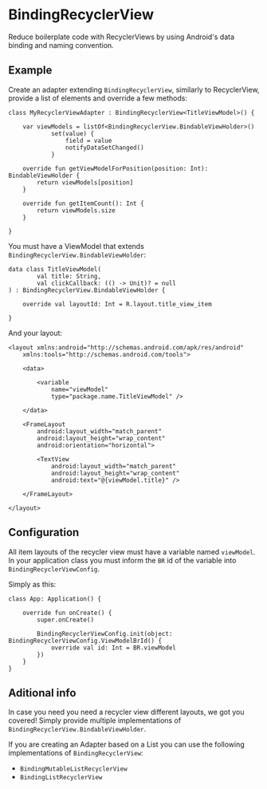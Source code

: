 # BindingRecyclerView

Reduce boilerplate code with RecyclerViews by using Android's data binding and naming convention.



## Example
Create an adapter extending `BindingRecyclerView`, similarly to RecyclerView,
 provide a list of elements and override a few methods:

```
class MyRecyclerViewAdapter : BindingRecyclerView<TitleViewModel>() {

    var viewModels = listOf<BindingRecyclerView.BindableViewHolder>()
            set(value) {
                field = value
                notifyDataSetChanged()
            }
    
    override fun getViewModelForPosition(position: Int): BindableViewHolder {
        return viewModels[position]
    }
    
    override fun getItemCount(): Int {
        return viewModels.size
    }
    
}
```

You must have a ViewModel that extends `BindingRecyclerView.BindableViewHolder`:
```
data class TitleViewModel(
        val title: String,
        val clickCallback: (() -> Unit)? = null
) : BindingRecyclerView.BindableViewHolder {

    override val layoutId: Int = R.layout.title_view_item

}
```

And your layout:
```
<layout xmlns:android="http://schemas.android.com/apk/res/android"
    xmlns:tools="http://schemas.android.com/tools">

    <data>

        <variable
            name="viewModel"
            type="package.name.TitleViewModel" />

    </data>

    <FrameLayout
        android:layout_width="match_parent"
        android:layout_height="wrap_content"
        android:orientation="horizontal">

        <TextView
            android:layout_width="match_parent"
            android:layout_height="wrap_content"
            android:text="@{viewModel.title}" />

    </FrameLayout>

</layout>
```



## Configuration
All item layouts of the recycler view must have a variable named `viewModel`. In your application class you must inform the `BR`
id of the variable into `BindingRecyclerViewConfig`.

Simply as this:

```
class App: Application() {

    override fun onCreate() {
        super.onCreate()

        BindingRecyclerViewConfig.init(object: BindingRecyclerViewConfig.ViewModelBrId() {
            override val id: Int = BR.viewModel
        })
    }
}
```



## Aditional info
In case you need you need a recycler view different layouts, we got you covered!
Simply provide multiple implementations of `BindingRecyclerView.BindableViewHolder`.

If you are creating an Adapter based on a List you can use the following 
implementations of `BindingRecyclerView`:
* `BindingMutableListRecyclerView`
* `BindingListRecyclerView`

